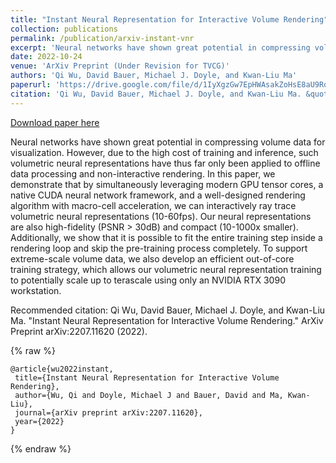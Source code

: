 ```yaml
---
title: "Instant Neural Representation for Interactive Volume Rendering"
collection: publications
permalink: /publication/arxiv-instant-vnr
excerpt: 'Neural networks have shown great potential in compressing volume data for visualization. However, due to the high cost of training and inference, such volumetric neural representations have thus far only been applied to offline data processing and non-interactive rendering. In this paper, we demonstrate that by simultaneously leveraging modern GPU tensor cores, a native CUDA neural network framework, and a well-designed rendering algorithm with macro-cell acceleration, we can interactively ray trace volumetric neural representations (10-60fps). Our neural representations are also high-fidelity (PSNR > 30dB) and compact (10-1000x smaller). Additionally, we show that it is possible to fit the entire training step inside a rendering loop and skip the pre-training process completely. To support extreme-scale volume data, we also develop an efficient out-of-core training strategy, which allows our volumetric neural representation training to potentially scale up to terascale using only an NVIDIA RTX 3090 workstation.'
date: 2022-10-24
venue: 'ArXiv Preprint (Under Revision for TVCG)'
authors: 'Qi Wu, David Bauer, Michael J. Doyle, and Kwan-Liu Ma'
paperurl: 'https://drive.google.com/file/d/1IyXgzGw7EpHWAsakZoHsE8aU9RqdjHyg/view?usp=sharing'
citation: 'Qi Wu, David Bauer, Michael J. Doyle, and Kwan-Liu Ma. &quot;Instant Neural Representation for Interactive Volume Rendering.&quot; ArXiv Preprint arXiv:2207.11620 (2022).'
---
```


<a href='https://drive.google.com/file/d/1IyXgzGw7EpHWAsakZoHsE8aU9RqdjHyg/view?usp=sharing'>Download paper here</a>

Neural networks have shown great potential in compressing volume data for visualization. However, due to the high cost of training and inference, such volumetric neural representations have thus far only been applied to offline data processing and non-interactive rendering. In this paper, we demonstrate that by simultaneously leveraging modern GPU tensor cores, a native CUDA neural network framework, and a well-designed rendering algorithm with macro-cell acceleration, we can interactively ray trace volumetric neural representations (10-60fps). Our neural representations are also high-fidelity (PSNR > 30dB) and compact (10-1000x smaller). Additionally, we show that it is possible to fit the entire training step inside a rendering loop and skip the pre-training process completely. To support extreme-scale volume data, we also develop an efficient out-of-core training strategy, which allows our volumetric neural representation training to potentially scale up to terascale using only an NVIDIA RTX 3090 workstation.

Recommended citation: Qi Wu, David Bauer, Michael J. Doyle, and Kwan-Liu Ma. "Instant Neural Representation for Interactive Volume Rendering." ArXiv Preprint arXiv:2207.11620 (2022).

{% raw %}
```
@article{wu2022instant,
 title={Instant Neural Representation for Interactive Volume Rendering},
 author={Wu, Qi and Doyle, Michael J and Bauer, David and Ma, Kwan-Liu},
 journal={arXiv preprint arXiv:2207.11620},
 year={2022}
}
```
{% endraw %}
